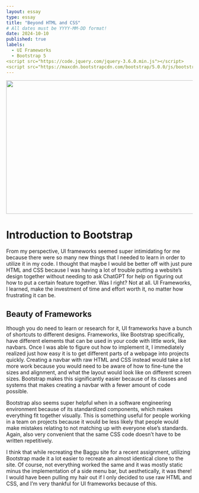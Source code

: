 ```yaml
---
layout: essay
type: essay
title: "Beyond HTML and CSS"
# All dates must be YYYY-MM-DD format!
date: 2024-10-10
published: true
labels:
  - UI Frameworks
  - Bootstrap 5
<script src="https://code.jquery.com/jquery-3.6.0.min.js"></script>
<script src="https://maxcdn.bootstrapcdn.com/bootstrap/5.0.0/js/bootstrap.bundle.min.js"></script>
---
```

<p align="center">
  <img width="540" height="360" src="https://github.com/user-attachments/assets/ae79fe86-20a4-4835-a6ec-0bbde4c112fc">

</p>

<h1>Introduction to Bootstrap</h1>
<p>From my perspective, UI frameworks seemed super intimidating for me because there were so many new things that I needed to learn in order to utilize it in my code. I thought that maybe I would be better off with just pure HTML and CSS because I was having a lot of trouble putting a website’s design together without needing to ask ChatGPT for help on figuring out how to put a certain feature together. Was I right? Not at all. UI Frameworks, I learned, make the investment of time and effort worth it, no matter how frustrating it can be.
</p>

<h2>Beauty of Frameworks</h2>
<p>lthough you do need to learn or research for it, UI frameworks have a bunch of shortcuts to different designs. Frameworks, like Bootstrap specifically, have different elements that can be used in your code with little work, like navbars. Once I was able to figure out how to implement it, I immediately realized just how easy it is to get different parts of a webpage into projects quickly. Creating a navbar with raw HTML and CSS instead would take a lot more work because you would need to be aware of how to fine-tune the sizes and alignment, and what the layout would look like on different screen sizes. Bootstrap makes this significantly easier because of its classes and systems that makes creating a navbar with a fewer amount of code possible.
</p>

<p>Bootstrap also seems super helpful when in a software engineering environment because of its standardized components, which makes everything fit together visually. This is something useful for people working in a team on projects because it would be less likely that people would make mistakes relating to not matching up with everyone else’s standards. Again, also very convenient that the same CSS code doesn’t have to be written repetitively.
</p>

<p>	I think that while recreating the Baggu site for a recent assignment, utilizing Bootstrap made it a lot easier to recreate an almost identical clone to the site. Of course, not everything worked the same and it was mostly static minus the implementation of a side menu bar, but aesthetically, it was there! I would have been pulling my hair out if I only decided to use raw HTML and CSS, and I’m very thankful for UI frameworks because of this.
</p>	
	
